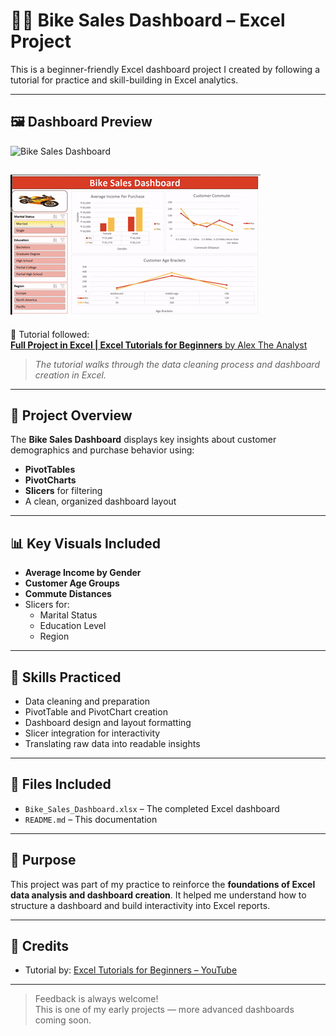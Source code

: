 # 🚴‍♂️ Bike Sales Dashboard – Excel Project

This is a beginner-friendly Excel dashboard project I created by following a tutorial for practice and skill-building in Excel analytics.

---

## 🖼️ Dashboard Preview

![Bike Sales Dashboard](dashboard_screenshot.png)


![Dashboard Demo](dashboard.gif)
---


🎥 Tutorial followed:  
[**Full Project in Excel | Excel Tutorials for Beginners** by Alex The Analyst](https://youtu.be/opJgMj1IUrc?si=ViakrWW-ekNjxfcE)  
> *The tutorial walks through the data cleaning process and dashboard creation in Excel.*

---

## 📌 Project Overview

The **Bike Sales Dashboard** displays key insights about customer demographics and purchase behavior using:

- **PivotTables**  
- **PivotCharts**  
- **Slicers** for filtering  
- A clean, organized dashboard layout  

---

## 📊 Key Visuals Included

- **Average Income by Gender**  
- **Customer Age Groups**  
- **Commute Distances**  
- Slicers for:  
  - Marital Status  
  - Education Level  
  - Region  

---

## 🧠 Skills Practiced

- Data cleaning and preparation  
- PivotTable and PivotChart creation  
- Dashboard design and layout formatting  
- Slicer integration for interactivity  
- Translating raw data into readable insights  

---

## 📂 Files Included

- `Bike_Sales_Dashboard.xlsx` – The completed Excel dashboard  
- `README.md` – This documentation  

---

## 🎯 Purpose

This project was part of my practice to reinforce the **foundations of Excel data analysis and dashboard creation**. It helped me understand how to structure a dashboard and build interactivity into Excel reports.

---

## 🙏 Credits

- Tutorial by: [Excel Tutorials for Beginners – YouTube](https://youtu.be/opJgMj1IUrc?si=buY2A3hbCXgIqBOO)

---

> Feedback is always welcome!  
> This is one of my early projects — more advanced dashboards coming soon.

